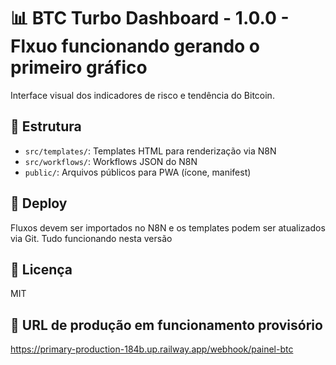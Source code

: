 # 📊 BTC Turbo Dashboard - 1.0.0 - Flxuo funcionando gerando o primeiro gráfico

Interface visual dos indicadores de risco e tendência do Bitcoin.

## 🔧 Estrutura
- `src/templates/`: Templates HTML para renderização via N8N
- `src/workflows/`: Workflows JSON do N8N
- `public/`: Arquivos públicos para PWA (ícone, manifest)

## 🚀 Deploy
Fluxos devem ser importados no N8N e os templates podem ser atualizados via Git.
Tudo funcionando nesta versão

## 📄 Licença
MIT

## 📄 URL de produção em funcionamento provisório
https://primary-production-184b.up.railway.app/webhook/painel-btc